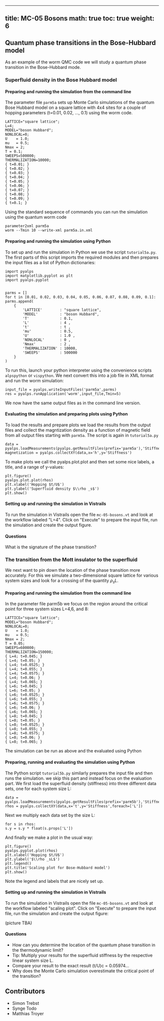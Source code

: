 
---
title: MC-05 Bosons
math: true
toc: true
weight: 6
---

## Quantum phase transitions in the Bose-Hubbard model

As an example of the worm QMC code we will study a quantum phase transition in the Bose-Hubbard mode.

### Superfluid density in the Bose Hubbard model

#### Preparing and running the simulation from the command line

The parameter file `parm5a` sets up Monte Carlo simulations of the quantum Bose Hubbard model on a square lattice with 4x4 sites for a couple of hopping parameters (t=0.01, 0.02, ..., 0.1) using the worm code.

    LATTICE="square lattice";
    L=4;
    MODEL="boson Hubbard";
    NONLOCAL=0;
    U    = 1.0;
    mu   = 0.5;
    Nmax = 2;
    T = 0.1;
    SWEEPS=500000;
    THERMALIZATION=10000;
    { t=0.01; }
    { t=0.02; }
    { t=0.03; }
    { t=0.04; }
    { t=0.05; }
    { t=0.06; }
    { t=0.07; }
    { t=0.08; }
    { t=0.09; }
    { t=0.1; }

Using the standard sequence of commands you can run the simulation using the quantum worm code

    parameter2xml parm5a
    worm --Tmin 10 --write-xml parm5a.in.xml

#### Preparing and running the simulation using Python

To set up and run the simulation in Python we use the script `tutorial5a.py`. The first parts of this script imports the required modules and then prepares the input files as a list of Python dictionaries:

    import pyalps
    import matplotlib.pyplot as plt
    import pyalps.pyplot


    parms = []
    for t in [0.01, 0.02, 0.03, 0.04, 0.05, 0.06, 0.07, 0.08, 0.09, 0.1]:
    parms.append(
        { 
            'LATTICE'        : "square lattice", 
            'MODEL'          : "boson Hubbard",
            'T'              : 0.1,
            'L'              : 4 ,
            't'              : t ,
            'mu'             : 0.5,
            'U'              : 1.0 ,
            'NONLOCAL'       : 0 ,
            'Nmax'           : 2 ,
            'THERMALIZATION' : 10000,
            'SWEEPS'         : 500000
        }
    )

To run this, launch your python interpreter using the convenience scripts `alpspython` or `vispython`.
We next convert this into a job file in XML format and run the worm simulation:

    input_file = pyalps.writeInputFiles('parm5a',parms)
    res = pyalps.runApplication('worm',input_file,Tmin=5)
    
We now have the same output files as in the command line version.

#### Evaluating the simulation and preparing plots using Python

To load the results and prepare plots we load the results from the output files and collect the magntization density as a function of magnetic field from all output files starting with `parm5a`. The script is again in `tutorial5a.py`

    data = pyalps.loadMeasurements(pyalps.getResultFiles(prefix='parm5a'),'Stiffness')
    magnetization = pyalps.collectXY(data,x='h',y='Stiffness')

To make plots we call the pyalps.plot.plot and then set some nice labels, a title, and a range of y-values:

    plt.figure()
    pyalps.plot.plot(rhos)
    plt.xlabel('Hopping $t/U$')
    plt.ylabel('Superfluid density $\\rho _s$')
    plt.show()

#### Setting up and running the simulation in Vistrails

To run the simulation in Vistrails open the file `mc-05-bosons.vt` and look at the workflow labeled "L=4". Click on "Execute" to prepare the input file, run the simulation and create the output figure.

#### Questions

What is the signature of the phase transition?

### The transition from the Mott insulator to the superfluid

We next want to pin down the location of the phase transition more accurately. For this we simulate a two-dimensional square lattice for various system sizes and look for a crossing of the quantity $\rho_s L$.

#### Preparing and running the simulation from the command line

In the parameter file parm5b we focus on the region around the critical point for three system sizes L=4,6, and 8:

    LATTICE="square lattice";
    MODEL="boson Hubbard";
    NONLOCAL=0;
    U    = 1.0;
    mu   = 0.5;
    Nmax = 2;
    T = 0.05;
    SWEEPS=600000;
    THERMALIZATION=150000;
    { L=4; t=0.045; }
    { L=4; t=0.05; }
    { L=4; t=0.0525; }
    { L=4; t=0.055; }
    { L=4; t=0.0575; }
    { L=4; t=0.06; }
    { L=4; t=0.065; }
    { L=6; t=0.045; }
    { L=6; t=0.05; }
    { L=6; t=0.0525; }
    { L=6; t=0.055; }
    { L=6; t=0.0575; }
    { L=6; t=0.06; }
    { L=6; t=0.065; }
    { L=8; t=0.045; }
    { L=8; t=0.05; }
    { L=8; t=0.0525; }
    { L=8; t=0.055; }
    { L=8; t=0.0575; }
    { L=8; t=0.06; }
    { L=8; t=0.065; }
    
The simulation can be run as above and the evaluated using Python

#### Preparing, running and evaluating the simulation using Python

The Python script `tutorial5b.py` similarly prepares the input file and then runs the simulation. we skip this part and instead focus on the evaluation part. We first load the superfluid density (stiffness) into three different data sets, one for each system size L:

    data = pyalps.loadMeasurements(pyalps.getResultFiles(prefix='parm5b'),'Stiffness')
    rhos = pyalps.collectXY(data,x='t',y='Stiffness',foreach=['L'])

Next we multiply each data set by the size L:

    for s in rhos:
    s.y = s.y * float(s.props['L'])

And finally we make a plot in the usual way:

    plt.figure()
    pyalps.pyplot.plot(rhos)
    plt.xlabel('Hopping $t/U$')
    plt.ylabel('$\\rho _sL$')
    plt.legend()
    plt.title('Scaling plot for Bose-Hubbard model')
    plt.show()

Note the legend and labels that are nicely set up.

#### Setting up and running the simulation in Vistrails

To run the simulation in Vistrails open the file `mc-05-bosons.vt` and look at the workflow labeled "scaling plot". Click on "Execute" to prepare the input file, run the simulation and create the output figure:

(picture TBA)

#### Questions

- How can you determine the location of the quantum phase transition in the thermodynamic limit?
- Tip: Multiply your results for the superfluid stiffness by the respective linear system size L.
- Compare your result to the exact result (t/U)c = 0.05974...
- Why does the Monte Carlo simulation overestimate the critical point of the transition?

## Contributors

- Simon Trebst
- Synge Todo
- Matthias Troyer

